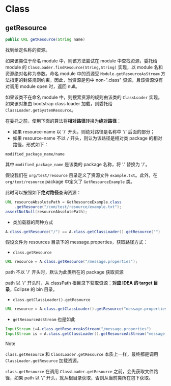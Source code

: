 # Class

## getResource

```java
public URL getResource(String name)
```

找到给定名称的资源。

如果该类位于命名 module 中，则该方法尝试在 module 中查找资源，委托给 module 的 `ClassLoader.findResource(String,String)`  实现，以 module 名和资源绝对名称为参数。命名 module 中的资源受 `Module.getResourceAsStream`  方法指定的封装规则约束，因此，当资源是包中 non-".class" 资源，且该资源没有对调用 module open 时，返回 null。

如果该类不在命名 module 中，则搜索资源的规则由该类的 `ClassLoader` 实现。如果该对象由 bootstrap class loader 加载，则委托给 `ClassLoader.getSystemResource`。

在委托之前，使用下面的算法将**相对路径**转换为**绝对路径**：

- 如果 resource-name 以 '/' 开头，则绝对路径是名称中 '/' 后面的部分；
- 如果 resource-name 不以 `/` 开头，则认为该路径是相对类 package 的相对路径，形式如下：

`modified_package_name/name`

其中 `modified_package_name` 是该类的 package 名称，将 '.' 替换为 '/'。

假设我们在 `org/test/resource` 目录定义了资源文件 `example.txt`。此外，在 `org/text/resource` package 中定义了 `GetResourceExample` 类。

此时可以按照如下**绝对路径**查询资源：

```java
URL resourceAbsolutePath = GetResourceExample.class
    .getResource("/com/test/resource/example.txt");
assertNotNull(resourceAbsolutePath);
```

- 类加载器的两种方式

```java
A.class.getResource("/") == A.class.getClassLoader().getResource("")
```

假设文件为 resources 目录下的 message.properties，获取路径方式：

- `class.getResource`

```java
URL resource = A.class.getResource("/message.properties");
```

path 不以 '/' 开头时，默认为此类所在的 package 获取资源

path 以 '/' 开头时，从 classPath 根目录下获取资源：**对应 IDEA 的 target 目录**，Eclipse 的 bin 目录。

- `class.getClassLoader().getResource`

```java
URL resource = A.class.getClassLoader().getResource("message.properties");
```

- `getResourceAsStream` 也是如此

```java
InputStream i=A.class.getResourceAsStream("/message.properties")
InputStream is = A.class.getClassLoader().getResourceAsStream("message.properties")
```

> [!NOTE]
>
> `class.getResource` 和 `ClassLoader.getResource` 本质上一样，最终都是调用 `ClassLoader.getResource` 加载资源。
>
> `class.getResource` 在调用 `ClassLoader.getResource` 之前，会先获取文件路径，如果 path 以 '/' 开头，就从根目录获取，否则从当前类所在包下获取。

